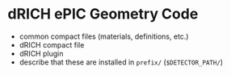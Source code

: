 dRICH ePIC Geometry Code
========================
- common compact files (materials, definitions, etc.)
- dRICH compact file
- dRICH plugin
- describe that these are installed in `prefix/` (`$DETECTOR_PATH/`)

